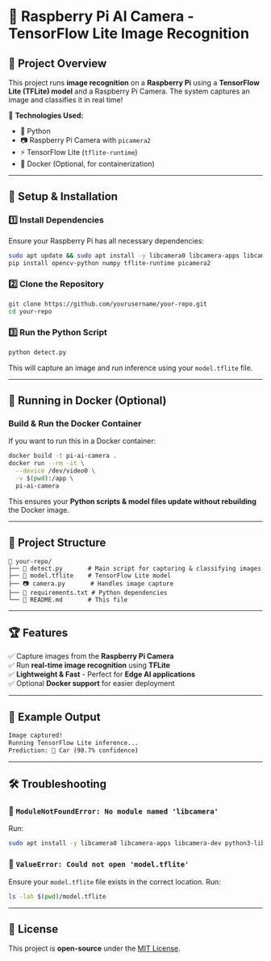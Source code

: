 # 🧠 Raspberry Pi AI Camera - TensorFlow Lite Image Recognition


## 🎯 Project Overview
This project runs **image recognition** on a **Raspberry Pi** using a **TensorFlow Lite (TFLite) model** and a Raspberry Pi Camera. The system captures an image and classifies it in real time!

🔹 **Technologies Used:**
- 🐍 Python
- 📷 Raspberry Pi Camera with `picamera2`
- ⚡ TensorFlow Lite (`tflite-runtime`)
- 🐳 Docker (Optional, for containerization)

---

## 🚀 Setup & Installation

### 1️⃣ **Install Dependencies**
Ensure your Raspberry Pi has all necessary dependencies:

```sh
sudo apt update && sudo apt install -y libcamera0 libcamera-apps libcamera-dev python3-libcamera
pip install opencv-python numpy tflite-runtime picamera2
```

### 2️⃣ **Clone the Repository**

```sh
git clone https://github.com/yourusername/your-repo.git
cd your-repo
```

### 3️⃣ **Run the Python Script**

```sh
python detect.py
```

This will capture an image and run inference using your `model.tflite` file.

---

## 🐳 Running in Docker (Optional)

### **Build & Run the Docker Container**
If you want to run this in a Docker container:

```sh
docker build -t pi-ai-camera .
docker run --rm -it \
  --device /dev/video0 \
  -v $(pwd):/app \
  pi-ai-camera
```

This ensures your **Python scripts & model files update without rebuilding** the Docker image.

---

## 📜 Project Structure
```
📂 your-repo/
├── 📜 detect.py       # Main script for capturing & classifying images
├── 🤖 model.tflite    # TensorFlow Lite model
├── 📷 camera.py       # Handles image capture
├── 📄 requirements.txt # Python dependencies
└── 📝 README.md       # This file
```

---

## 🏆 Features
✅ Capture images from the **Raspberry Pi Camera**  
✅ Run **real-time image recognition** using **TFLite**  
✅ **Lightweight & Fast** - Perfect for **Edge AI applications**  
✅ Optional **Docker support** for easier deployment  

---

## 🤖 Example Output
```sh
Image captured!
Running TensorFlow Lite inference...
Prediction: 🚗 Car (98.7% confidence)
```

---

## 🛠️ Troubleshooting
### 🔹 `ModuleNotFoundError: No module named 'libcamera'`
Run:
```sh
sudo apt install -y libcamera0 libcamera-apps libcamera-dev python3-libcamera
```

### 🔹 `ValueError: Could not open 'model.tflite'`
Ensure your `model.tflite` file exists in the correct location.
Run:
```sh
ls -lah $(pwd)/model.tflite
```

---

## 📜 License
This project is **open-source** under the [MIT License](LICENSE).
